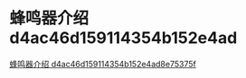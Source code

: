 # 蜂鸣器介绍 d4ac46d159114354b152e4ad

[蜂鸣器介绍 d4ac46d159114354b152e4ad8e75375f](<蜂鸣器介绍 d4ac46d159114354b152e4ad/蜂鸣器介绍 d4ac46d159114354b152e4ad8e75375f.md> "蜂鸣器介绍 d4ac46d159114354b152e4ad8e75375f")
